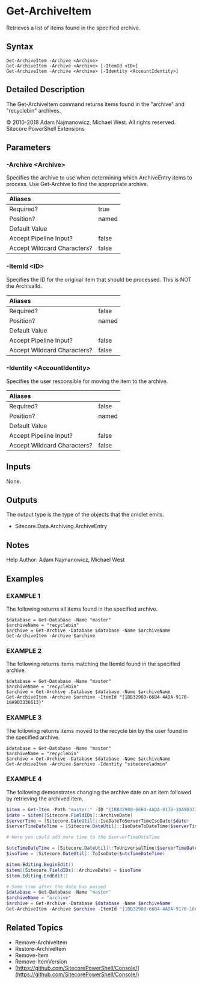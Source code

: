 # Get-ArchiveItem

Retrieves a list of items found in the specified archive.

## Syntax

```text
Get-ArchiveItem -Archive <Archive>
Get-ArchiveItem -Archive <Archive> [-ItemId <ID>]
Get-ArchiveItem -Archive <Archive> [-Identity <AccountIdentity>]
```

## Detailed Description

The Get-ArchiveItem command returns items found in the "archive" and "recyclebin" archives.

© 2010-2018 Adam Najmanowicz, Michael West. All rights reserved. Sitecore PowerShell Extensions

## Parameters

### -Archive  &lt;Archive&gt;

Specifies the archive to use when determining which ArchiveEntry items to process. Use Get-Archive to find the appropriate archive.

| Aliases |  |
| :--- | :--- |
| Required? | true |
| Position? | named |
| Default Value |  |
| Accept Pipeline Input? | false|
| Accept Wildcard Characters? | false |

### -ItemId  &lt;ID&gt;

Specifies the ID for the original item that should be processed. This is NOT the ArchivalId.

| Aliases |  |
| :--- | :--- |
| Required? | false |
| Position? | named |
| Default Value |  |
| Accept Pipeline Input? | false |
| Accept Wildcard Characters? | false |

### -Identity  &lt;AccountIdentity&gt;

Specifies the user responsible for moving the item to the archive.

| Aliases |  |
| :--- | :--- |
| Required? | false |
| Position? | named |
| Default Value |  |
| Accept Pipeline Input? | false |
| Accept Wildcard Characters? | false |

## Inputs

None.

## Outputs

The output type is the type of the objects that the cmdlet emits.

* Sitecore.Data.Archiving.ArchiveEntry 

## Notes

Help Author: Adam Najmanowicz, Michael West

## Examples

### EXAMPLE 1

The following returns all items found in the specified archive.

```text
$database = Get-Database -Name "master"
$archiveName = "recyclebin"
$archive = Get-Archive -Database $database -Name $archiveName
Get-ArchiveItem -Archive $archive
```

### EXAMPLE 2

The following returns items matching the ItemId found in the specified archive.

```text
$database = Get-Database -Name "master"
$archiveName = "recyclebin"
$archive = Get-Archive -Database $database -Name $archiveName
Get-ArchiveItem -Archive $archive -ItemId "{1BB32980-66B4-4ADA-9170-10A9D3336613}"
```

### EXAMPLE 3

The following returns items moved to the recycle bin by the user found in the specified archive.

```text
$database = Get-Database -Name "master"
$archiveName = "recyclebin"
$archive = Get-Archive -Database $database -Name $archiveName
Get-ArchiveItem -Archive $archive -Identity "sitecore\admin"
```

### EXAMPLE 4

The following demonstrates changing the archive date on an item followed by retrieving the archived item.

```powershell
$item = Get-Item -Path "master:" -ID "{1BB32980-66B4-4ADA-9170-10A9D3336613}"
$date = $item[[Sitecore.FieldIDs]::ArchiveDate]
$serverTime = [Sitecore.DateUtil]::IsoDateToServerTimeIsoDate($date)
$serverTimeDateTime = [Sitecore.DateUtil]::IsoDateToDateTime($serverTime, [datetime]::MinValue)

# Here you could add more time to the $serverTimeDateTime

$utcTimeDateTime = [Sitecore.DateUtil]::ToUniversalTime($serverTimeDateTime)
$isoTime = [Sitecore.DateUtil]::ToIsoDate($utcTimeDateTime)

$item.Editing.BeginEdit()
$item[[Sitecore.FieldIDs]::ArchiveDate] = $isoTime
$item.Editing.EndEdit()

# Some time after the date has passed
$database = Get-Database -Name "master"
$archiveName = "archive"
$archive = Get-Archive -Database $database -Name $archiveName
Get-ArchiveItem -Archive $archive -ItemId "{1BB32980-66B4-4ADA-9170-10A9D3336613}"
```

## Related Topics

* Remove-ArchiveItem
* Restore-ArchiveItem
* Remove-Item
* Remove-ItemVersion
* [https://github.com/SitecorePowerShell/Console/](https://github.com/SitecorePowerShell/Console/) 